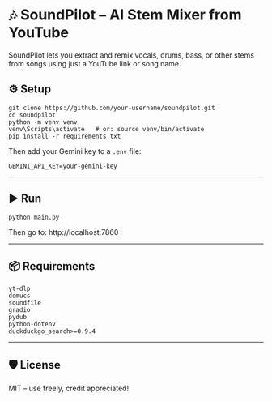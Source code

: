 # 🎶 SoundPilot – AI Stem Mixer from YouTube

SoundPilot lets you extract and remix vocals, drums, bass, or other stems from songs using just a YouTube link or song name.

## ⚙️ Setup

```
git clone https://github.com/your-username/soundpilot.git
cd soundpilot
python -m venv venv
venv\Scripts\activate   # or: source venv/bin/activate
pip install -r requirements.txt
```

Then add your Gemini key to a `.env` file:

```
GEMINI_API_KEY=your-gemini-key
```

---

## ▶️ Run

```
python main.py
```

Then go to: http://localhost:7860

---

## 📦 Requirements

```
yt-dlp
demucs
soundfile
gradio
pydub
python-dotenv
duckduckgo_search>=0.9.4
```

---

## 🛡 License

MIT – use freely, credit appreciated!
